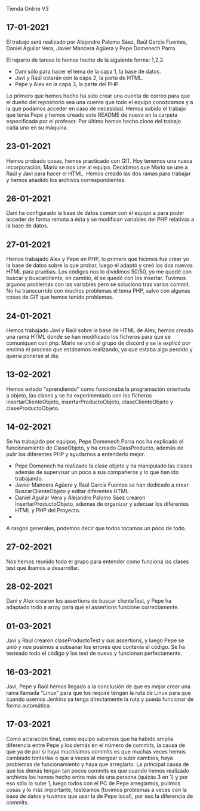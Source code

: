Tienda Online V3

17-01-2021
----------

El trabajo será realizado por Alejandro Palomo Sáez, Raúl García Fuentes, Daniel Aguilar Vera, Javier Mancera Agüera y Pepe Domenech Parra.


El reparto de tareas lo hemos hecho de la siguiente forma: 1,2,2. 

- Dani sólo para hacer el tema de la capa 1, la base de datos. 
- Javi y Raúl estarán con la capa 2, la parte de HTML.
- Pepe y Alex en la capa 3, la parte del PHP.

Lo primero que hemos hecho ha sido crear una cuenta de correo para que el dueño del repositorio sea una cuenta que todo el equipo conozcamos y a la que podamos acceder en caso de necesidad. Hemos subido el trabajo que tenía Pepe y hemos creado este README de nuevo en la carpeta especificada por el profesor. Por último hemos hecho clone del trabajo cada uno en su máquina.

23-01-2021 
----------

Hemos probado cosas, hemos practicado con GIT. Hoy tenemos una nueva incorporación, Mario se nos une al equipo. Decidimos que Mario se une a Raúl y Javi para hacer el HTML. Hemos creado las dos ramas para trabajar y hemos añadido los archivos correspondientes. 

 26-01-2021
 ----------
 
 Dani ha configurado la base de datos común con el equipo a para poder acceder de forma remota a ésta y se modifican variables del PHP relativas a la base de datos.

27-01-2021
----------

Hemos trabajado Alex y Pepe en PHP, lo primero que hicimos fue crear yo la base de datos sobre la que probar, luego él adaptó y creó los dos nuevos HTML para pruebas. Los códigos nos lo dividimos 50/50, yo me quedé con buscar y buscarcliente, en cambio, él se quedó con los insertar. Tuvimos algunos problemas con las variables pero se solucionó tras varios commit. No ha transcurrido con muchos problemas el tema PHP, salvo con algunas cosas de GIT que hemos tenido problemas.

 24-01-2021 
 ----------
 
Hemos trabajado Javi y Raúl sobre la base de HTML de Alex, hemos creado una rama HTML donde se han modificado los ficheros para que se comuniquen con php.
Mario se unió al grupo de discord y se le explicó por encima el proceso que estabamos realizando, ya que estaba algo perdido y quería ponerse al día.

13-02-2021
----------

Hemos estado "aprendiendo" como funcionaba la programación orientada a objeto, las clases y se ha experimentado con los ficheros insertarClienteObjeto, insertarProductoObjeto, claseClienteObjeto y claseProductoObjeto.

14-02-2021 
----------

Se ha trabajado por equipos, Pepe Domenech Parra nos ha explicado el funcionamiento de ClaseObjeto, y ha creado ClassProducto, además de pulir los diferentes PHP y ayudarnos a entenderlo mejor. 
- Pepe Domenech ha realizado la clase objeto y ha manipulado las clases además de supervisar un poco a sus compañeros y lo que han ido trabajando.
- Javier Mancera Agüera y Raúl García Fuentes se han dedicado a crear BuscarClienteObjeto y editar diferentes HTML. 
- Daniel Aguilar Vera y Alejandro Palomo Sáez crearon InsertarProductoObjeto, ademas de organizar y adecuar los diferentes HTML y PHP del Proyecto.
- 
A rasgos generales, podemos decir que todos tocamos un poco de todo. 

27-02-2021
----------

Nos hemos reunido todo el grupo para entender como funciona las clases test que ibamos a desarrollar.

28-02-2021
----------

Dani y Alex crearon  los assertions de buscar  clienteTest, y Pepe ha adaptado todo a array para que el assertions funcione correctamente.

01-03-2021
----------

Javi y Raul crearon claseProductoTest y sus assertions, y luego Pepe se unió y nos pusimos a subsanar los errores que contenía el código.
Se ha testeado todo el código y los test de nuevo y  funcionan perfectamente.

16-03-2021
----------

Javi, Pepe y Raúl hemos llegado a la conclusión de que es mejor crear una rama llamada "Linux" para que los require tengan la ruta de Linux para que cuando usemos Jenkins ya tenga directamente la ruta y pueda funcionar de forma automática.

17-03-2021
----------

Como aclaración final, como equipo sabemos que ha habido amplia diferencia entre Pepe y los demás en el número de commits, la causa de que ya de por si haya muchísimos commits es que muchas veces hemos cambiado tonterías o que a veces al mergear o subir cambios, haya problemas de funcionamiento y haya que arreglarlo. La principal causa de que los demás tengan tan pocos commits es que cuando hemos realizado archivos los hemos hecho entre más de una persona (quizás 3 en 1) y por eso sólo lo sube 1, luego todos con el PC de Pepe arreglamos, pulimos cosas y lo más importante, testeamos (tuvimos problemas a veces con la base de datos y tuvimos que usar la de Pepe local), por eso la diferencia de commits.
